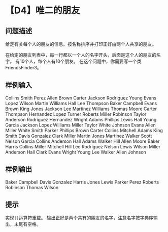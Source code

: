 # 【D4】唯二的朋友

## 问题描述
给定有关每个人的朋友的信息。按名称排序并打印正好由两个人共享的朋友。

在给定的朋友列表中，每一行都以一个人的名字开头，后面是这个人的朋友的名字。
有10个人，每个人有10个朋友。
在这个问题中，你需要写一个类FriendsFinder3。

## 样例输入

Collins Smith Perez Allen Brown Carter Jackson Rodriguez Young Evans Lopez
Wilson Martin Williams Hall Lee Thompson Baker Campbell Evans Brown King
Jones Jackson Lee Martinez Williams Thomas Moore Carter Thompson Hernandez Lopez
Turner Roberts Miller Robinson Taylor Anderson Rodriguez Hernandez Wright Adams Phillips
Lewis Hall Young Garcia Jackson Lopez Williams Miller Taylor White Johnson
Evans Allen Miller White Smith Parker Phillips Brown Carter Collins Mitchell
Adams King Smith Davis Gonzalez Clark Miller Martin Jones Martinez Walker
Scott Nelson Garcia Collins Anderson Hall Adams Walker Hill Allen Moore
Baker Harris Collins Miller Mitchell Hill Lee Rodriguez Nelson Lewis Wilson
Miller Anderson Hall Clark Evans Wright Young Lee Walker Allen Johnson

## 样例输出

Baker Campbell Davis Gonzalez Harris Jones Lewis Parker Perez Roberts Robinson Thomas Wilson

## 提示

实现`()`运算符重载。
输出正好是两个共有的朋友的名字，注意名字按字典序输出，末尾有空格。

